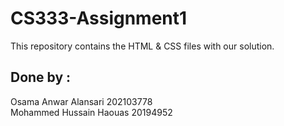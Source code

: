 # CS333-Assignment1
This repository contains the HTML & CSS files with our solution.

## Done by  :
  Osama Anwar Alansari      202103778<br>
  Mohammed Hussain Haouas   20194952
